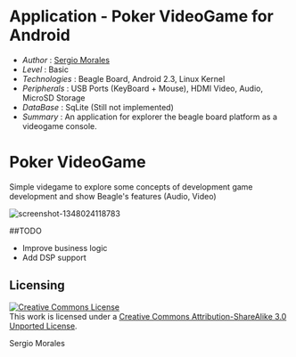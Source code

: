 # Application - Poker VideoGame for Android

* *Author* : [Sergio Morales](http://www.linkedin.com/profile/view?id=199182063)
* *Level* : Basic
* *Technologies* : Beagle Board, Android 2.3, Linux Kernel
* *Peripherals* : USB Ports (KeyBoard + Mouse), HDMI Video, Audio, MicroSD Storage
* *DataBase* : SqLite (Still not implemented)
* *Summary* : An application for explorer the beagle board platform as a videogame console.


Poker VideoGame
===============

Simple videgame to explore some concepts of development game development and show Beagle's features (Audio, Video) 

![screenshot-1348024118783](https://cloud.githubusercontent.com/assets/1953226/2936860/3c536d14-d877-11e3-984d-0a1f7d079382.png)

##TODO
* Improve business logic
* Add DSP support

## Licensing

<a rel="license" href="http://creativecommons.org/licenses/by-sa/3.0/"><img alt="Creative Commons License" style="border-width:0" src="http://i.creativecommons.org/l/by-sa/3.0/88x31.png" /></a><br />This work is licensed under a <a rel="license" href="http://creativecommons.org/licenses/by-sa/3.0/">Creative Commons Attribution-ShareAlike 3.0 Unported License</a>.

<div class="footer">
    <span class="footerTitle"><span class="uc">S</span>ergio <span class="uc">M</span>orales</span>
</div>





